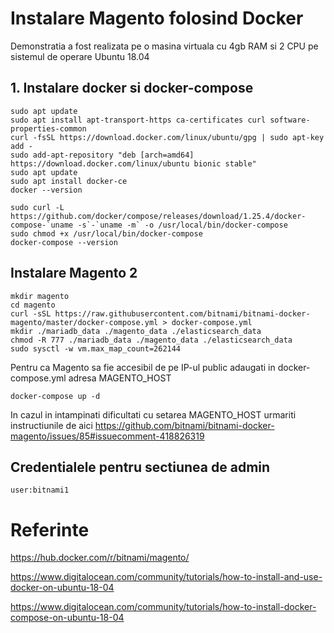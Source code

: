# Instalare Magento folosind Docker

Demonstratia a fost realizata pe o masina virtuala cu 4gb RAM si 2 CPU pe sistemul de operare Ubuntu 18.04

## 1. Instalare docker si docker-compose

```
sudo apt update
sudo apt install apt-transport-https ca-certificates curl software-properties-common
curl -fsSL https://download.docker.com/linux/ubuntu/gpg | sudo apt-key add -
sudo add-apt-repository "deb [arch=amd64] https://download.docker.com/linux/ubuntu bionic stable"
sudo apt update
sudo apt install docker-ce
docker --version
```

```
sudo curl -L https://github.com/docker/compose/releases/download/1.25.4/docker-compose-`uname -s`-`uname -m` -o /usr/local/bin/docker-compose
sudo chmod +x /usr/local/bin/docker-compose
docker-compose --version
```

## Instalare Magento 2

```
mkdir magento
cd magento
curl -sSL https://raw.githubusercontent.com/bitnami/bitnami-docker-magento/master/docker-compose.yml > docker-compose.yml
mkdir ./mariadb_data ./magento_data ./elasticsearch_data
chmod -R 777 ./mariadb_data ./magento_data ./elasticsearch_data
sudo sysctl -w vm.max_map_count=262144
```

Pentru ca Magento sa fie accesibil de pe IP-ul public adaugati in docker-compose.yml adresa MAGENTO_HOST

```
docker-compose up -d
```

In cazul in intampinati dificultati cu setarea MAGENTO_HOST urmariti instructiunile de aici https://github.com/bitnami/bitnami-docker-magento/issues/85#issuecomment-418826319

## Credentialele pentru sectiunea de admin

```
user:bitnami1
```

# Referinte

https://hub.docker.com/r/bitnami/magento/

https://www.digitalocean.com/community/tutorials/how-to-install-and-use-docker-on-ubuntu-18-04

https://www.digitalocean.com/community/tutorials/how-to-install-docker-compose-on-ubuntu-18-04

